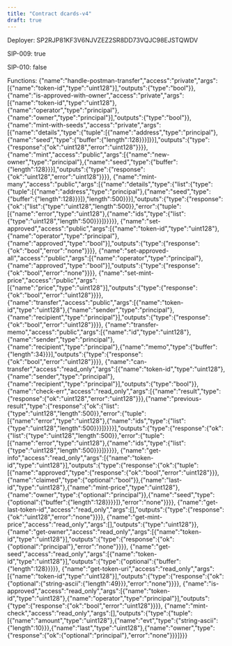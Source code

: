 ```yaml
---
title: "Contract dcards-v4"
draft: true
---
```

Deployer: SP2RJP81KF3V6NJVZEZ2SR8DD73VQJC98EJSTQWDV

SIP-009: true

SIP-010: false

Functions:
{"name":"handle-postman-transfer","access":"private","args":[{"name":"token-id","type":"uint128"}],"outputs":{"type":"bool"}}, {"name":"is-approved-with-owner","access":"private","args":[{"name":"token-id","type":"uint128"},{"name":"operator","type":"principal"},{"name":"owner","type":"principal"}],"outputs":{"type":"bool"}}, {"name":"mint-with-seeds","access":"private","args":[{"name":"details","type":{"tuple":[{"name":"address","type":"principal"},{"name":"seed","type":{"buffer":{"length":128}}}]}}],"outputs":{"type":{"response":{"ok":"uint128","error":"uint128"}}}}, {"name":"mint","access":"public","args":[{"name":"new-owner","type":"principal"},{"name":"seed","type":{"buffer":{"length":128}}}],"outputs":{"type":{"response":{"ok":"uint128","error":"uint128"}}}}, {"name":"mint-many","access":"public","args":[{"name":"details","type":{"list":{"type":{"tuple":[{"name":"address","type":"principal"},{"name":"seed","type":{"buffer":{"length":128}}}]},"length":500}}}],"outputs":{"type":{"response":{"ok":{"list":{"type":"uint128","length":500}},"error":{"tuple":[{"name":"error","type":"uint128"},{"name":"ids","type":{"list":{"type":"uint128","length":500}}}]}}}}}, {"name":"set-approved","access":"public","args":[{"name":"token-id","type":"uint128"},{"name":"operator","type":"principal"},{"name":"approved","type":"bool"}],"outputs":{"type":{"response":{"ok":"bool","error":"none"}}}}, {"name":"set-approved-all","access":"public","args":[{"name":"operator","type":"principal"},{"name":"approved","type":"bool"}],"outputs":{"type":{"response":{"ok":"bool","error":"none"}}}}, {"name":"set-mint-price","access":"public","args":[{"name":"price","type":"uint128"}],"outputs":{"type":{"response":{"ok":"bool","error":"uint128"}}}}, {"name":"transfer","access":"public","args":[{"name":"token-id","type":"uint128"},{"name":"sender","type":"principal"},{"name":"recipient","type":"principal"}],"outputs":{"type":{"response":{"ok":"bool","error":"uint128"}}}}, {"name":"transfer-memo","access":"public","args":[{"name":"id","type":"uint128"},{"name":"sender","type":"principal"},{"name":"recipient","type":"principal"},{"name":"memo","type":{"buffer":{"length":34}}}],"outputs":{"type":{"response":{"ok":"bool","error":"uint128"}}}}, {"name":"can-transfer","access":"read_only","args":[{"name":"token-id","type":"uint128"},{"name":"sender","type":"principal"},{"name":"recipient","type":"principal"}],"outputs":{"type":"bool"}}, {"name":"check-err","access":"read_only","args":[{"name":"result","type":{"response":{"ok":"uint128","error":"uint128"}}},{"name":"previous-result","type":{"response":{"ok":{"list":{"type":"uint128","length":500}},"error":{"tuple":[{"name":"error","type":"uint128"},{"name":"ids","type":{"list":{"type":"uint128","length":500}}}]}}}}],"outputs":{"type":{"response":{"ok":{"list":{"type":"uint128","length":500}},"error":{"tuple":[{"name":"error","type":"uint128"},{"name":"ids","type":{"list":{"type":"uint128","length":500}}}]}}}}}, {"name":"get-info","access":"read_only","args":[{"name":"token-id","type":"uint128"}],"outputs":{"type":{"response":{"ok":{"tuple":[{"name":"approved","type":{"response":{"ok":"bool","error":"uint128"}}},{"name":"claimed","type":{"optional":"bool"}},{"name":"last-id","type":"uint128"},{"name":"mint-price","type":"uint128"},{"name":"owner","type":{"optional":"principal"}},{"name":"seed","type":{"optional":{"buffer":{"length":128}}}}]},"error":"none"}}}}, {"name":"get-last-token-id","access":"read_only","args":[],"outputs":{"type":{"response":{"ok":"uint128","error":"none"}}}}, {"name":"get-mint-price","access":"read_only","args":[],"outputs":{"type":"uint128"}}, {"name":"get-owner","access":"read_only","args":[{"name":"token-id","type":"uint128"}],"outputs":{"type":{"response":{"ok":{"optional":"principal"},"error":"none"}}}}, {"name":"get-seed","access":"read_only","args":[{"name":"token-id","type":"uint128"}],"outputs":{"type":{"optional":{"buffer":{"length":128}}}}}, {"name":"get-token-uri","access":"read_only","args":[{"name":"token-id","type":"uint128"}],"outputs":{"type":{"response":{"ok":{"optional":{"string-ascii":{"length":49}}},"error":"none"}}}}, {"name":"is-approved","access":"read_only","args":[{"name":"token-id","type":"uint128"},{"name":"operator","type":"principal"}],"outputs":{"type":{"response":{"ok":"bool","error":"uint128"}}}}, {"name":"mint-check","access":"read_only","args":[],"outputs":{"type":{"tuple":[{"name":"amount","type":"uint128"},{"name":"evt","type":{"string-ascii":{"length":10}}},{"name":"last","type":"uint128"},{"name":"owner","type":{"response":{"ok":{"optional":"principal"},"error":"none"}}}]}}}
